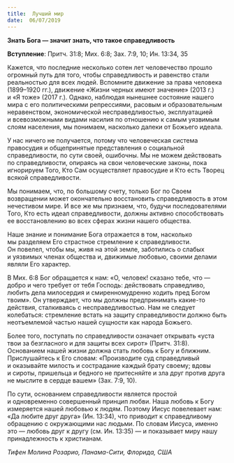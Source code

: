 ```yaml
---
title:  Лучший мир
date:  06/07/2019
---
```


**Знать Бога — значит знать, что такое справедливость**

**Вступление**: Притч. 31:8; Мих. 6:8; Зах. 7:9, 10; Ин. 13:34, 35

Кажется, что последние несколько сотен лет человечество прошло огромный путь для того, чтобы справедливость и равенство стали реальностью для всех людей. Вспомните движение за права человека (1899–1920 гг.), движение «Жизни черных имеют значение» (2013 г.) и «Я тоже» (2017 г.). Однако, наблюдая нынешнее состояние нашего мира с его политическими репрессиями, расовым и образовательным неравенством, экономической несправедливостью, эксплуатацией и всевозможными видами насилия по отношению к самым уязвимым слоям населения, мы понимаем, насколько далеки от Божьего идеала.

У нас ничего не получается, потому что человеческая система правосудия и общепринятые представления о социальной справедливости, по сути своей, ошибочны. Мы не можем действовать по справедливости, опираясь на свои человеческие законы, пока игнорируем Того, Кто Сам осуществляет правосудие и Кто есть Творец всякой справедливости.

Мы понимаем, что, по большому счету, только Бог по Своем возвращении может окончательно восстановить справедливость в этом нечестивом мире. И все же мы признаем, что, будучи последователями Того, Кто есть идеал справедливости, должны активно способствовать ее восстановлению во всех сферах жизни нашего общества.

Наше знание и понимание Бога отражается в том, насколько мы разделяем Его страстное стремление к справедливости. Он повелел, чтобы мы, живя на этой земле, заботились о слабых и уязвимых членах общества и, движимые любовью, своими делами являли Его характер.

В Мих. 6:8 Бог обращается к нам: «О, человек! сказано тебе, что — добро и чего требует от тебя Господь: действовать справедливо, любить дела милосердия и смиренномудренно ходить пред Богом твоим». Он утверждает, что мы должны предпринимать какие-то действия, сталкиваясь с несправедливостью. Нам не следует колебаться: стремление встать на защиту справедливости должно быть неотъемлемой частью нашей сущности как народа Божьего.

Более того, поступать по справедливости означает открывать «уста твои за безгласного и для защиты всех сирот» (Притч. 31:8). Основанием нашей жизни должна стать любовь к Богу и ближним. Прислушайтесь к Его словам: «Производите суд справедливый и оказывайте милость и сострадание каждый брату своему; вдовы и сироты, пришельца и бедного не притесняйте и зла друг против друга не мыслите в сердце вашем» (Зах. 7:9, 10).

По сути, основанием справедливости является простой и одновременно совершенный принцип любви. Наша любовь к Богу измеряется нашей любовью к людям. Поэтому Иисус повелевает нам: «Да любите друг друга» (Ин. 13:34), что приводит к справедливому обращению с окружающими нас людьми. По словам Иисуса, именно это — любовь друг к другу (см. Ин. 13:35) — и показывает миру нашу принадлежность к христианам.

_Тифен Молина Розарио, Панама-Сити, Флорида, США_